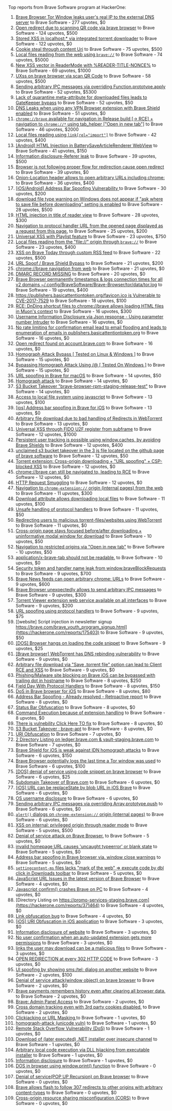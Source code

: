 Top reports from Brave Software program at HackerOne:

1. [Brave Browser Tor Window leaks user's real IP to the external DNS server](https://hackerone.com/reports/1077022) to Brave Software - 277 upvotes, $0
2. [Open redirect due to scanning QR code via brave browser](https://hackerone.com/reports/1946534) to Brave Software - 124 upvotes, $500
3. [Stored XSS in localhost:* via integrated torrent downloader](https://hackerone.com/reports/681617) to Brave Software - 122 upvotes, $0
4. [Cookie steal through content Uri](https://hackerone.com/reports/876192) to Brave Software - 75 upvotes, $500
5. [Local files reading from the web using `brave://`](https://hackerone.com/reports/390013) to Brave Software - 74 upvotes, $5000
6. [New XSS vector in ReaderMode with %READER-TITLE-NONCE%](https://hackerone.com/reports/1436142) to Brave Software - 69 upvotes, $1000
7. [UXss on brave browser via scan QR Code](https://hackerone.com/reports/1884042) to Brave Software - 58 upvotes, $500
8. [Sending arbitrary IPC messages via overriding Function.prototype.apply](https://hackerone.com/reports/188086) to Brave Software - 52 upvotes, $5300
9. [Lack of quarantine meta-attribute for downloaded files leads to GateKeeper bypass](https://hackerone.com/reports/374106) to Brave Software - 52 upvotes, $50
10. [DNS Leaks when using any VPN Browser extension with Brave Shield enabled](https://hackerone.com/reports/1203842) to Brave Software - 51 upvotes, $0
11. [`chrome://brave` available for navigation in Release build [-\> RCE] + navigation to `chrome://*` using tab_helper ["Open in new tab"]](https://hackerone.com/reports/395737) to Brave Software - 46 upvotes, $2000
12. [Local files reading using `link[rel="import"]`](https://hackerone.com/reports/375329) to Brave Software - 42 upvotes, $400
13. [[Android] HTML Injection in BatterySaveArticleRenderer WebView](https://hackerone.com/reports/176065) to Brave Software - 41 upvotes, $150
14. [Information disclosure-Referer leak](https://hackerone.com/reports/1337624) to Brave Software - 39 upvotes, $500
15. [Browser is not following proper flow for redirection cause open redirect ](https://hackerone.com/reports/1579374) to Brave Software - 39 upvotes, $0
16. [Onion-Location header allows to open arbitrary URLs including chrome:](https://hackerone.com/reports/1089995) to Brave Software - 36 upvotes, $400
17. [[iOS/Android] Address Bar Spoofing Vulnerability ](https://hackerone.com/reports/175958) to Brave Software - 30 upvotes, $200
18. [download file type warning on Windows does not appear if "ask where to save file before downloading" setting is enabled](https://hackerone.com/reports/1848062) to Brave Software - 28 upvotes, $500
19. [HTML injection in title of reader view](https://hackerone.com/reports/991713) to Brave Software - 28 upvotes, $300
20. [Navigation to protocol handler URL from the opened page displayed as a request from this page.](https://hackerone.com/reports/374969) to Brave Software - 25 upvotes, $200
21. [Universal XSS with Playlist feature](https://hackerone.com/reports/1436558) to Brave Software - 23 upvotes, $750
22. [Local files reading from the "file://" origin through `brave://`](https://hackerone.com/reports/390362) to Brave Software - 23 upvotes, $400
23. [XSS on Brave Today through custom RSS feed](https://hackerone.com/reports/1184379) to Brave Software - 22 upvotes, $500
24. [URL Spoof / Brave Shield Bypass](https://hackerone.com/reports/255991) to Brave Software - 21 upvotes, $200
25. [chrome://brave navigation from web](https://hackerone.com/reports/415967) to Brave Software - 21 upvotes, $0
26. [DMARC RECORD MISSING](https://hackerone.com/reports/491753) to Brave Software - 20 upvotes, $0
27. [Brave Browser permanently timestamps & logs connection times for all v2 domains ~/.config/BraveSoftware/Brave-Browser/tor/data/tor.log](https://hackerone.com/reports/1249056) to Brave Software - 19 upvotes, $400
28. [https://publishers.basicattentiontoken.org/favicon.ico is Vulnerable to CVE-2017-7529](https://hackerone.com/reports/980856) to Brave Software - 18 upvotes, $100
29. [RCE: DnDing shortcut files to chrome://brave allows loading HTML files in Muon's context](https://hackerone.com/reports/415258) to Brave Software - 16 upvotes, $300
30. [Username Information Disclosure via Json response - Using parameter number Intruder](https://hackerone.com/reports/812351) to Brave Software - 16 upvotes, $0
31. [No rate limiting for confirmation email lead to email flooding and leads to enumeration of emails in publishers.basicattentiontoken.org](https://hackerone.com/reports/854793) to Brave Software - 16 upvotes, $0
32. [Open redirect found on account.brave.com](https://hackerone.com/reports/1338437) to Brave Software - 16 upvotes, $0
33. [Homograph Attack Bypass [ Tested on Linux & Windows ]](https://hackerone.com/reports/268984) to Brave Software - 15 upvotes, $0
34. [Bypassing Homograph Attack Using /@ [ Tested On Windows ]](https://hackerone.com/reports/317931) to Brave Software - 15 upvotes, $0
35. [URL spoofing in Brave for macOS](https://hackerone.com/reports/369086) to Brave Software - 14 upvotes, $50
36. [Homograph attack](https://hackerone.com/reports/175286) to Brave Software - 14 upvotes, $0
37. [S3 Bucket Takeover  "brave-browser-rpm-staging-release-test"](https://hackerone.com/reports/1835133) to Brave Software - 14 upvotes, $0
38. [Access to local file system using javascript](https://hackerone.com/reports/175979) to Brave Software - 13 upvotes, $100
39. [[ios] Address bar spoofing in Brave for iOS](https://hackerone.com/reports/176929) to Brave Software - 13 upvotes, $0
40. [Arbitrary file download due to bad handling of Redirects in WebTorrent](https://hackerone.com/reports/975514) to Brave Software - 13 upvotes, $0
41. [Universal XSS through FIDO U2F register from subframe](https://hackerone.com/reports/993670) to Brave Software - 12 upvotes, $1000
42. [Persistent user tracking is possible using window.caches, by avoiding Brave Shields](https://hackerone.com/reports/1668815) to Brave Software - 12 upvotes, $400
43. [unclaimed s3 bucket takeover in the 3 js file located on the github page of  brave software](https://hackerone.com/reports/1316650) to Brave Software - 12 upvotes, $50
44. [Torrent extension: Cross-origin downloading + "URL spoofing" + CSP-blocked XSS](https://hackerone.com/reports/378864) to Brave Software - 12 upvotes, $0
45. [chrome://brave can still be navigated to, leading to RCE](https://hackerone.com/reports/415178) to Brave Software - 12 upvotes, $0
46. [HTTP Request Smuggling](https://hackerone.com/reports/866382) to Brave Software - 12 upvotes, $0
47. [Navigation to `chrome-extension://` origin (internal pages) from the web](https://hackerone.com/reports/378805) to Brave Software - 11 upvotes, $300
48. [Download attribute allows downloading local files](https://hackerone.com/reports/258710) to Brave Software - 11 upvotes, $100
49. [Unsafe handling of protocol handlers](https://hackerone.com/reports/369185) to Brave Software - 11 upvotes, $50
50. [Redirecting users to malicious torrent-files/websites using WebTorrent](https://hackerone.com/reports/968328) to Brave Software - 11 upvotes, $0
51. [Cross-origin page stays focused before/after downloading + uninformative modal window for download](https://hackerone.com/reports/375259) to Brave Software - 10 upvotes, $50
52. [Navigation to restricted origins via "Open in new tab"](https://hackerone.com/reports/369218) to Brave Software - 10 upvotes, $50
53. [application/x-brave-tab should not be readable.](https://hackerone.com/reports/258578) to Brave Software - 10 upvotes, $0
54. [Security token and handler name leak from window.braveBlockRequests](https://hackerone.com/reports/1668723) to Brave Software - 9 upvotes, $700
55. [Brave News feeds can open arbitrary chrome: URLs](https://hackerone.com/reports/1819668) to Brave Software - 9 upvotes, $600
56. [Brave Browser unexpectedly allows to send arbitrary IPC messages](https://hackerone.com/reports/187542) to Brave Software - 9 upvotes, $300
57. [Torrent Viewer extension web service available on all interfaces](https://hackerone.com/reports/300181) to Brave Software - 9 upvotes, $200
58. [URL spoofing using protocol handlers](https://hackerone.com/reports/373721) to Brave Software - 9 upvotes, $75
59. [[website] Script injection in newsletter signup https://brave.com/brave_youth_program_signup.html](https://hackerone.com/reports/175403) to Brave Software - 9 upvotes, $50
60. [[DOS] Browser hangs on loading the code snippet](https://hackerone.com/reports/181686) to Brave Software - 9 upvotes, $25
61. [[Brave browser] WebTorrent has DNS rebinding vulnerability](https://hackerone.com/reports/663729) to Brave Software - 9 upvotes, $0
62. [Arbitrary file download via "Save .torrent file" option can lead to Client RCE and XSS](https://hackerone.com/reports/963155) to Brave Software - 9 upvotes, $0
63. [Phishing/Malware site blocking on Brave iOS can be bypassed with trailing dot in hostname](https://hackerone.com/reports/1068505) to Brave Software - 8 upvotes, $250
64. [Field Day With Protocol Handlers](https://hackerone.com/reports/416040) to Brave Software - 8 upvotes, $150
65. [DoS in Brave browser for iOS](https://hackerone.com/reports/357665) to Brave Software - 8 upvotes, $80
66. [Address Bar Spoofing - Already resolved - Retroactive report](https://hackerone.com/reports/175779) to Brave Software - 8 upvotes, $0
67. [Status Bar Obfuscation](https://hackerone.com/reports/175701) to Brave Software - 8 upvotes, $0
68. [Command Execution because of extension handling](https://hackerone.com/reports/188078) to Brave Software - 8 upvotes, $0
69. [There is vulnebility Click Here TO fix](https://hackerone.com/reports/319036) to Brave Software - 8 upvotes, $0
70. [S3 Bucket Takeover : brave-apt](https://hackerone.com/reports/1791558) to Brave Software - 8 upvotes, $0
71. [URI Obfuscation](https://hackerone.com/reports/175529) to Brave Software - 7 upvotes, $0
72. [2 Directory Listing on ledger.brave.com & vault-staging.brave.com](https://hackerone.com/reports/175320) to Brave Software - 7 upvotes, $0
73. [Brave Shield for iOS is weak against IDN homograph attacks](https://hackerone.com/reports/1819329) to Brave Software - 6 upvotes, $150
74. [Brave Browser potentially logs the last time a Tor window was used](https://hackerone.com/reports/1024668) to Brave Software - 6 upvotes, $100
75. [[DOS] denial of service using code snippet on brave browser](https://hackerone.com/reports/181558) to Brave Software - 6 upvotes, $25
76. [Subdomain Takeover of Brave.com](https://hackerone.com/reports/175397) to Brave Software - 6 upvotes, $0
77. [[iOS] URL can be replaceState by blob URL in iOS Brave](https://hackerone.com/reports/215044) to Brave Software - 6 upvotes, $0
78. [OS username disclosure](https://hackerone.com/reports/258585) to Brave Software - 6 upvotes, $0
79. [Sending arbitrary IPC messages via overriding Array.prototype.push](https://hackerone.com/reports/188561) to Brave Software - 6 upvotes, $0
80. [`alert()` dialogs on `chrome-extension://` origin (internal pages)](https://hackerone.com/reports/378809) to Brave Software - 6 upvotes, $0
81. [XSS on internal: privileged origin through reader mode](https://hackerone.com/reports/1438028) to Brave Software - 5 upvotes, $500
82. [Denial of service attack on Brave Browser.](https://hackerone.com/reports/176066) to Brave Software - 5 upvotes, $0
83. [invalid homepage URL causes 'uncaught typeerror' or blank state](https://hackerone.com/reports/177184) to Brave Software - 5 upvotes, $0
84. [Address bar spoofing in Brave browser via. window close warnings](https://hackerone.com/reports/208834) to Brave Software - 5 upvotes, $0
85. [`settingcontent-ms` files lacks "mark of the web" =\> execute code by dbl click in Downloads toolbar](https://hackerone.com/reports/377206) to Brave Software - 5 upvotes, $0
86. [JavaScript URL Issues in the latest version of Brave Browser](https://hackerone.com/reports/176083) to Brave Software - 4 upvotes, $0
87. [Javascript confirm() crashes Brave on PC](https://hackerone.com/reports/176076) to Brave Software - 4 upvotes, $0
88. [Directory Listing on https://promo-services-staging.brave.com](https://hackerone.com/reports/371464) to Brave Software - 4 upvotes, $0
89. [Link obfuscation bug](https://hackerone.com/reports/669440) to Brave Software - 4 upvotes, $0
90. [[iOS] URI Obfuscation in iOS application](https://hackerone.com/reports/176159) to Brave Software - 3 upvotes, $0
91. [Information disclosure of website](https://hackerone.com/reports/179121) to Brave Software - 3 upvotes, $0
92. [No user confirmation when an auto-updated extension gets more permissions](https://hackerone.com/reports/199243) to Brave Software - 3 upvotes, $0
93. [links the user may download can be a malicious files](https://hackerone.com/reports/182557) to Brave Software - 3 upvotes, $0
94. [OPEN REDIRECTION at every 302 HTTP CODE](https://hackerone.com/reports/369447) to Brave Software - 3 upvotes, $0
95. [UI spoofing by showing sms:/tel: dialog on another website](https://hackerone.com/reports/1819652) to Brave Software - 2 upvotes, $100
96. [Denial of service attack(window object) on brave browser](https://hackerone.com/reports/176197) to Brave Software - 2 upvotes, $0
97. [Brave payments remembers history even after clearing all browser data.](https://hackerone.com/reports/203088) to Brave Software - 2 upvotes, $0
98. [Brave: Admin Panel Access](https://hackerone.com/reports/175366) to Brave Software - 2 upvotes, $0
99. [Cross domain tracking even with 3rd party cookies disabled.](https://hackerone.com/reports/331428) to Brave Software - 2 upvotes, $0
100. [Clickjacking or URL Masking ](https://hackerone.com/reports/204198) to Brave Software - 1 upvotes, $0
101. [homograph-attack (unicode vuln)](https://hackerone.com/reports/221461) to Brave Software - 1 upvotes, $0
102. [Remote Stack Overflow Vulnerability (DoS)](https://hackerone.com/reports/181061) to Brave Software - 1 upvotes, $0
103. [Download of (later executed) .NET installer over insecure channel](https://hackerone.com/reports/272231) to Brave Software - 1 upvotes, $0
104. [Arbitrary local code execution via DLL hijacking from executable installer](https://hackerone.com/reports/272221) to Brave Software - 1 upvotes, $0
105. [Information disclosure](https://hackerone.com/reports/1347249) to Brave Software - 1 upvotes, $0
106. [DOS in browser using window.print() function](https://hackerone.com/reports/176364) to Brave Software - 0 upvotes, $0
107. [Denial of service(POP UP Recursion) on Brave browser](https://hackerone.com/reports/179248) to Brave Software - 0 upvotes, $0
108. [Brave allows flash to follow 307 redirects to other origins with arbitrary content-types](https://hackerone.com/reports/449478) to Brave Software - 0 upvotes, $0
109. [Cross-origin resource sharing misconfiguration (CORS)](https://hackerone.com/reports/954512) to Brave Software - 0 upvotes, $0
